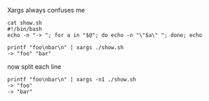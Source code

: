 Xargs always confuses me

```
cat show.sh 
#!/bin/bash
echo -n "-> "; for a in "$@"; do echo -n "\"$a\" "; done; echo
```

```
printf "foo\nbar\n" | xargs ./show.sh 
-> "foo" "bar" 
```

now split each line
```
printf "foo\nbar\n" | xargs -n1 ./show.sh 
-> "foo" 
-> "bar" 
```
